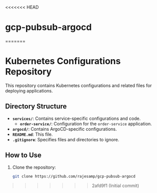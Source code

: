 <<<<<<< HEAD
# gcp-pubsub-argocd
=======
# Kubernetes Configurations Repository

This repository contains Kubernetes configurations and related files for deploying applications.

## Directory Structure

- **`services/`**: Contains service-specific configurations and code.
  - **`order-service/`**: Configuration for the `order-service` application.
- **`argocd/`**: Contains ArgoCD-specific configurations.
- **`README.md`**: This file.
- **`.gitignore`**: Specifies files and directories to ignore.

## How to Use

1. Clone the repository:
   ```bash
   git clone https://github.com/rajesamp/gcp-pubsub-argocd
>>>>>>> 2afd9f1 (Initial commit)
